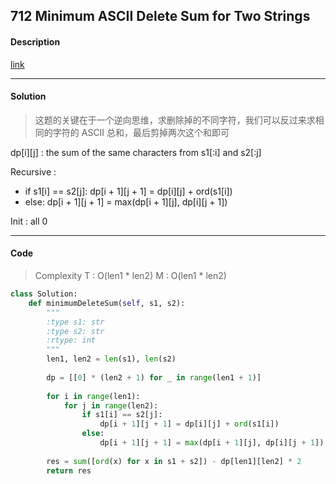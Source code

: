 ## 712 Minimum ASCII Delete Sum for Two Strings

#### Description

[link](https://leetcode.com/problems/minimum-ascii-delete-sum-for-two-strings/description/)

---

#### Solution

> 这题的关键在于一个逆向思维，求删除掉的不同字符，我们可以反过来求相同的字符的 ASCII 总和，最后剪掉两次这个和即可

dp[i][j] : the sum of the same characters from s1[:i] and s2[:j]

Recursive : 

- if s1[i] == s2[j]: dp[i + 1][j + 1] = dp[i][j] + ord(s1[i])
- else: dp[i + 1][j + 1] = max(dp[i + 1][j], dp[i][j + 1])

Init : all 0

---

#### Code

> Complexity  T : O(len1 * len2)   M : O(len1 * len2)

```py
class Solution:
    def minimumDeleteSum(self, s1, s2):
        """
        :type s1: str
        :type s2: str
        :rtype: int
        """
        len1, len2 = len(s1), len(s2)
        
        dp = [[0] * (len2 + 1) for _ in range(len1 + 1)]
        
        for i in range(len1):
            for j in range(len2):
                if s1[i] == s2[j]:
                    dp[i + 1][j + 1] = dp[i][j] + ord(s1[i])
                else:
                    dp[i + 1][j + 1] = max(dp[i + 1][j], dp[i][j + 1])
            
        res = sum([ord(x) for x in s1 + s2]) - dp[len1][len2] * 2
        return res
```